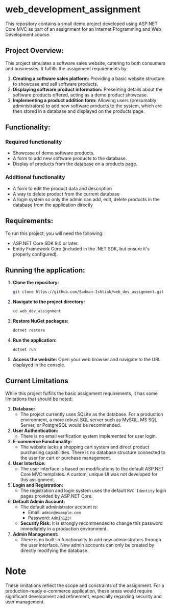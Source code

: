 # web_development_assignment

This repository contains a small demo project developed using ASP.NET Core MVC as part of an assignment for an Internet Programming and Web Development course.

## **Project Overview:**

This project simulates a software sales website, catering to both consumers and businesses. It fulfills the assignment requirements by:

1.  **Creating a software sales platform:** Providing a basic website structure to showcase and sell software products.
2.  **Displaying software product information:** Presenting details about the software products offered, acting as a demo product showcase.
3.  **Implementing a product addition form:** Allowing users (presumably administrators) to add new software products to the system, which are then stored in a database and displayed on the products page.

## **Functionality:**

### Required functionality
* Showcase of demo software products.
* A form to add new software products to the database.
* Display of products from the database on a products page.

### Additional functionality
* A form to edit the product data and description
* A way to delete product from the current database
* A login system so only the admin can add, edit, delete products in the database from the application directly

## **Requirements:**

To run this project, you will need the following:

* ASP.NET Core SDK 9.0 or later.
* Entity Framework Core (included in the .NET SDK, but ensure it's properly configured).

## **Running the application:**

1.  **Clone the repository:**

    ```bash
    git clone https://github.com/Sadman-Ishtiak/web_dev_assignment.git
    ```

2.  **Navigate to the project directory:**

    ```bash
    cd web_dev_assignment
    ```

3.  **Restore NuGet packages:**

    ```bash
    dotnet restore
    ```

4.  **Run the application:**

    ```bash
    dotnet run
    ```

5.  **Access the website:** Open your web browser and navigate to the URL displayed in the console.

## Current Limitations

While this project fulfills the basic assignment requirements, it has some limitations that should be noted:

1.  **Database:**
    * The project currently uses SQLite as the database. For a production environment, a more robust SQL server such as MySQL, MS SQL Server, or PostgreSQL would be recommended.
2.  **User Authentication:**
    * There is no email verification system implemented for user login.
3.  **E-commerce Functionality:**
    * The website lacks a shopping cart system and direct product purchasing capabilities. There is no database structure connected to the user for cart or purchase management.
4.  **User Interface:**
    * The user interface is based on modifications to the default ASP.NET Core MVC templates. A custom, unique UI was not developed for this assignment.
5.  **Login and Registration:**
    * The registration and login system uses the default `MVC Identity` login pages provided by ASP.NET Core.
6.  **Default Admin Account:**
    * The default administrator account is:
        * Email: `admin@example.com`
        * Password: `Admin123!`
    * **Security Risk:** It is strongly recommended to change this password immediately in a production environment.
7.  **Admin Management:**
    * There is no built-in functionality to add new administrators through the user interface. New admin accounts can only be created by directly modifying the database.

# **Note**
These limitations reflect the scope and constraints of the assignment. For a production-ready e-commerce application, these areas would require significant development and refinement, especially regarding security and user management.